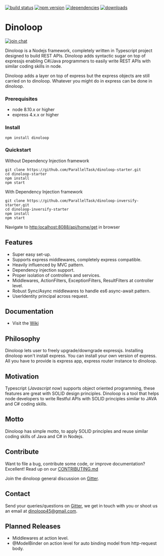 [![build status](https://api.travis-ci.org/ParallelTask/dinoloop.svg?branch=master)](https://travis-ci.org/ParallelTask/dinoloop/)
[![npm version](https://img.shields.io/npm/v/dinoloop.svg)](https://www.npmjs.com/package/dinoloop)
[![dependencies](https://img.shields.io/david/paralleltask/dinoloop.svg)](https://david-dm.org/paralleltask/dinoloop)
[![downloads](https://img.shields.io/npm/dt/dinoloop.svg)](https://www.npmjs.com/package/dinoloop)
# Dinoloop
[![join chat](https://img.shields.io/gitter/room/nwjs/nw.js.svg)](https://gitter.im/dinoloop/Lobby)

Dinoloop is a Nodejs framework, completely written in Typescript project designed to build REST APIs. Dinoloop adds syntactic sugar on top of expressjs enabling C#/Java programmers to easily write REST APIs with similar coding skills in node.

Dinoloop adds a layer on top of express but the express objects are still carried on to dinoloop. Whatever you might do in express can be done in dinoloop.

### Prerequisites
* node 8.10.x or higher 
* express 4.x.x or higher

### Install
```
npm install dinoloop
```

### Quickstart
Without Dependency Injection framework

```
git clone https://github.com/ParallelTask/dinoloop-starter.git
cd dinoloop-starter
npm install
npm start
```
With Dependency Injection framework

```
git clone https://github.com/ParallelTask/dinoloop-inversify-starter.git
cd dinoloop-inversify-starter
npm install
npm start
```
Navigate to [http:localhost:8088/api/home/get](http:localhost:8088/api/home/get) in browser

## Features
* Super easy set-up.
* Supports express middlewares, completely express compatible.
* Heavily influenced by MVC pattern.
* Dependency injection support.
* Proper isolation of controllers and services.
* Middlewares, ActionFilters, ExceptionFilters, ResultFilters at controller level.
* Robust Sync/Async middlewares to handle es6 async-await pattern.  
* UserIdentity principal across request. 

## Documentation
* Visit the [Wiki](https://github.com/ParallelTask/dinoloop/tree/master/wiki)

## Philosophy 
Dinoloop lets user to freely upgrade/downgrade expressjs. Installing dinoloop won't install express. You can install your own version of express. All you have to provide is express app, express router instance to dinoloop.

## Motivation
Typescript (*Javascript now*) supports object oriented programming, these features are great with SOLID design principles. Dinoloop is a tool that helps node developers to write Restful APIs with SOLID principles similar to JAVA and C# coding skills.

## Motto
Dinoloop has simple motto, to apply SOLID principles and reuse similar coding skills of Java and C# in Nodejs.

## Contribute
Want to file a bug, contribute some code, or improve documentation? Excellent! Read up on our [CONTRIBUTING.md](https://github.com/ParallelTask/dinoloop/blob/master/CONTRIBUTING.md)

Join the dinoloop general discussion on [Gitter](https://gitter.im/dinoloop/Lobby).

## Contact
 Send your queries/questions on [Gitter](https://gitter.im/dinoloop/Lobby), we get in touch with you or shoot us an email at dinoloop45@gmail.com.

 ## Planned Releases
 * Middlewares at action level.
 * @ModelBinder on action level for auto binding model from http-request body.

